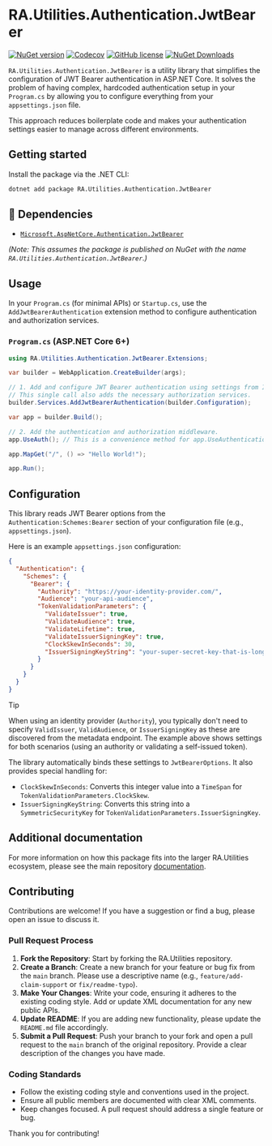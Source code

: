 # RA.Utilities.Authentication.JwtBearer

[![NuGet version](https://img.shields.io/nuget/v/RA.Utilities.Authentication.JwtBearer.svg)](https://www.nuget.org/packages/RA.Utilities.Authentication.JwtBearer/)
[![Codecov](https://codecov.io/github/RedonAlla/RA.Utilities/graph/badge.svg)](https://codecov.io/github/RedonAlla/RA.Utilities)
[![GitHub license](https://img.shields.io/github/license/RedonAlla/RA.Utilities)](https://github.com/RedonAlla/RA.Utilities/blob/main/LICENSE)
[![NuGet Downloads](https://img.shields.io/nuget/dt/RA.Utilities.Authentication.JwtBearer.svg)](https://www.nuget.org/packages/RA.Utilities.Authentication.JwtBearer/)

`RA.Utilities.Authentication.JwtBearer` is a utility library that simplifies the configuration of JWT Bearer authentication in ASP.NET Core. It solves the problem of having complex, hardcoded authentication setup in your `Program.cs` by allowing you to configure everything from your `appsettings.json` file.

This approach reduces boilerplate code and makes your authentication settings easier to manage across different environments.

## Getting started

Install the package via the .NET CLI:

```bash
dotnet add package RA.Utilities.Authentication.JwtBearer
```

## 🔗 Dependencies

-   [`Microsoft.AspNetCore.Authentication.JwtBearer`](https://learn.microsoft.com/en-us/dotnet/api/microsoft.aspnetcore.authentication.jwtbearer)

*(Note: This assumes the package is published on NuGet with the name `RA.Utilities.Authentication.JwtBearer`.)*

## Usage

In your `Program.cs` (for minimal APIs) or `Startup.cs`, use the `AddJwtBearerAuthentication` extension method to configure authentication and authorization services.

### `Program.cs` (ASP.NET Core 6+)

```csharp
using RA.Utilities.Authentication.JwtBearer.Extensions;

var builder = WebApplication.CreateBuilder(args);

// 1. Add and configure JWT Bearer authentication using settings from IConfiguration.
// This single call also adds the necessary authorization services.
builder.Services.AddJwtBearerAuthentication(builder.Configuration);

var app = builder.Build();

// 2. Add the authentication and authorization middleware.
app.UseAuth(); // This is a convenience method for app.UseAuthentication() and app.UseAuthorization().

app.MapGet("/", () => "Hello World!");

app.Run();
```

## Configuration

This library reads JWT Bearer options from the `Authentication:Schemes:Bearer` section of your configuration file (e.g., `appsettings.json`).

Here is an example `appsettings.json` configuration:

```json
{
  "Authentication": {
    "Schemes": {
      "Bearer": {
        "Authority": "https://your-identity-provider.com/",
        "Audience": "your-api-audience",
        "TokenValidationParameters": {
          "ValidateIssuer": true,
          "ValidateAudience": true,
          "ValidateLifetime": true,
          "ValidateIssuerSigningKey": true,
          "ClockSkewInSeconds": 30,
          "IssuerSigningKeyString": "your-super-secret-key-that-is-long-enough-for-the-algorithm"
        }
      }
    }
  }
}
```

> [!TIP]
>
>When using an identity provider (`Authority`), you typically don't need to specify `ValidIssuer`, `ValidAudience`, or `IssuerSigningKey` as these are discovered from the metadata endpoint.
The example above shows settings for both scenarios (using an authority or validating a self-issued token).
>

The library automatically binds these settings to `JwtBearerOptions`. It also provides special handling for:

-   `ClockSkewInSeconds`: Converts this integer value into a `TimeSpan` for `TokenValidationParameters.ClockSkew`.
-   `IssuerSigningKeyString`: Converts this string into a `SymmetricSecurityKey` for `TokenValidationParameters.IssuerSigningKey`.

## Additional documentation

For more information on how this package fits into the larger RA.Utilities ecosystem, please see the main repository
[documentation](https://redonalla.github.io/RA.Utilities/nuget-packages/auth/AuthenticationJwtBearer/).

## Contributing

Contributions are welcome! If you have a suggestion or find a bug, please open an issue to discuss it.

### Pull Request Process

1.  **Fork the Repository**: Start by forking the RA.Utilities repository.
2.  **Create a Branch**: Create a new branch for your feature or bug fix from the `main` branch. Please use a descriptive name (e.g., `feature/add-claim-support` or `fix/readme-typo`).
3.  **Make Your Changes**: Write your code, ensuring it adheres to the existing coding style. Add or update XML documentation for any new public APIs.
4.  **Update README**: If you are adding new functionality, please update the `README.md` file accordingly.
5.  **Submit a Pull Request**: Push your branch to your fork and open a pull request to the `main` branch of the original repository. Provide a clear description of the changes you have made.

### Coding Standards

-   Follow the existing coding style and conventions used in the project.
-   Ensure all public members are documented with clear XML comments.
-   Keep changes focused. A pull request should address a single feature or bug.

Thank you for contributing!